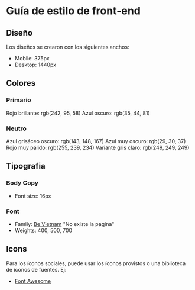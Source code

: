 # Guía de estilo de front-end

## Diseño

Los diseños se crearon con los siguientes anchos:

- Mobile: 375px
- Desktop: 1440px


## Colores

### Primario

Rojo brillante: rgb(242, 95, 58)
Azul oscuro: rgb(35, 44, 81)

### Neutro

Azul grisáceo oscuro: rgb(143, 148, 167)
Azul muy oscuro: rgb(29, 30, 37)
Rojo muy pálido: rgb(255, 239, 234)
Variante gris claro: rgb(249, 249, 249)

## Tipografia

### Body Copy

- Font size: 16px

### Font

- Family: [Be Vietnam](https://fonts.google.com/specimen/Be+Vietnam) "No existe la pagina"
- Weights: 400, 500, 700

## Icons

Para los íconos sociales, puede usar los íconos provistos o una biblioteca de íconos de fuentes. Ej:

- [Font Awesome](https://fontawesome.com)
